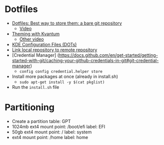 # Dotfiles
- [Dotfiles: Best way to store them: a bare git repository ](https://www.atlassian.com/git/tutorials/dotfiles)
    - [Video](https://www.youtube.com/watch?v=tBoLDpTWVOM)
- [Theming with Kvantum](https://www.youtube.com/watch?v=R6C-RNhHMrE)
    - [Other video](https://duckduckgo.com/?q=make+kde+beautifull&t=newext&atb=v303-1&iax=videos&ia=videos&iai=https%3A%2F%2Fwww.youtube.com%2Fwatch%3Fv%3DR6C-RNhHMrE)
- [KDE Configuration Files (DOTs)](https://github.com/shalva97/kde-configuration-files)
- [Link local repository to remote repository]()
- [Credential Manager]
(https://docs.github.com/en/get-started/getting-started-with-git/caching-your-github-credentials-in-git#git-credential-manager)
    - `config config credential.helper store`
- Install more packages at once (already in install.sh)
	- `sudo apt-get install -y $(cat pkglist)`
- Run the `install.sh` file


# Partitioning
- Create a partition table: GPT
- 1024mb ext4 mount point: /boot/efi label: EFI
- 50gb ext4 mount point: / label: system
- ext4 mount point: /home label: home
